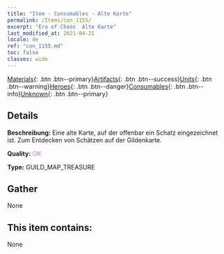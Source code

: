 ```yaml
---
title: "Item - Consumables - Alte Karte"
permalink: /Items/con_1155/
excerpt: "Era of Chaos  Alte Karte"
last_modified_at: 2021-04-21
locale: de
ref: "con_1155.md"
toc: false
classes: wide
---
```

 [Materials](/de/Items/){: .btn .btn--primary}[Artifacts](/de/Items/Artifacts/){: .btn .btn--success}[Units](/de/Items/Units/){: .btn .btn--warning}[Heroes](/de/Items/Heroes/){: .btn .btn--danger}[Consumables](/de/Items/Consumables/){: .btn .btn--info}[Unknown](/de/Items/Unknown/){: .btn .btn--primary}

## Details
 **Beschreibung:** Eine alte Karte, auf der offenbar ein Schatz eingezeichnet ist. Zum Entdecken von Schätzen auf der Gildenkarte.

 **Quality:** <span style="color: #DA70D6">OK</span>

 **Type:** GUILD_MAP_TREASURE

## Gather

  None

## This item contains:

  None

